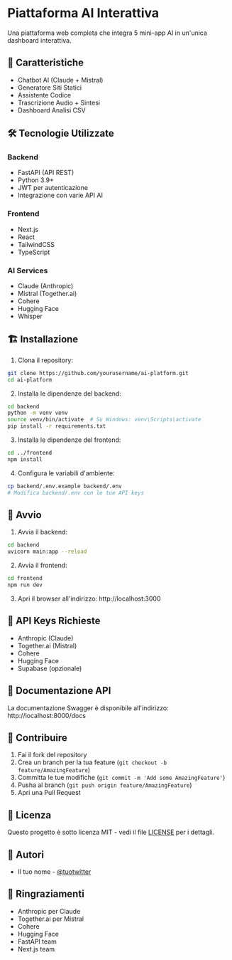 # Piattaforma AI Interattiva

Una piattaforma web completa che integra 5 mini-app AI in un'unica dashboard interattiva.

## 🚀 Caratteristiche

- Chatbot AI (Claude + Mistral)
- Generatore Siti Statici
- Assistente Codice
- Trascrizione Audio + Sintesi
- Dashboard Analisi CSV

## 🛠️ Tecnologie Utilizzate

### Backend
- FastAPI (API REST)
- Python 3.9+
- JWT per autenticazione
- Integrazione con varie API AI

### Frontend
- Next.js
- React
- TailwindCSS
- TypeScript

### AI Services
- Claude (Anthropic)
- Mistral (Together.ai)
- Cohere
- Hugging Face
- Whisper

## 🏗️ Installazione

1. Clona il repository:
```bash
git clone https://github.com/yourusername/ai-platform.git
cd ai-platform
```

2. Installa le dipendenze del backend:
```bash
cd backend
python -m venv venv
source venv/bin/activate  # Su Windows: venv\Scripts\activate
pip install -r requirements.txt
```

3. Installa le dipendenze del frontend:
```bash
cd ../frontend
npm install
```

4. Configura le variabili d'ambiente:
```bash
cp backend/.env.example backend/.env
# Modifica backend/.env con le tue API keys
```

## 🚀 Avvio

1. Avvia il backend:
```bash
cd backend
uvicorn main:app --reload
```

2. Avvia il frontend:
```bash
cd frontend
npm run dev
```

3. Apri il browser all'indirizzo: http://localhost:3000

## 🔑 API Keys Richieste

- Anthropic (Claude)
- Together.ai (Mistral)
- Cohere
- Hugging Face
- Supabase (opzionale)

## 📝 Documentazione API

La documentazione Swagger è disponibile all'indirizzo: http://localhost:8000/docs

## 🤝 Contribuire

1. Fai il fork del repository
2. Crea un branch per la tua feature (`git checkout -b feature/AmazingFeature`)
3. Committa le tue modifiche (`git commit -m 'Add some AmazingFeature'`)
4. Pusha al branch (`git push origin feature/AmazingFeature`)
5. Apri una Pull Request

## 📄 Licenza

Questo progetto è sotto licenza MIT - vedi il file [LICENSE](LICENSE) per i dettagli.

## 👥 Autori

- Il tuo nome - [@tuotwitter](https://twitter.com/tuotwitter)

## 🙏 Ringraziamenti

- Anthropic per Claude
- Together.ai per Mistral
- Cohere
- Hugging Face
- FastAPI team
- Next.js team 
